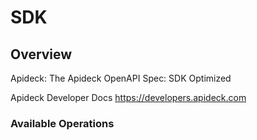 # SDK

## Overview

Apideck: The Apideck OpenAPI Spec: SDK Optimized

Apideck Developer Docs
<https://developers.apideck.com>

### Available Operations
